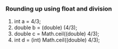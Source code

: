 ### Rounding up using float and division

1. int a = 4/3;
2. double b = (double) (4/3);
3. double c = Math.ceil((double) 4/3);
4. int d = (int) Math.ceil((double) 4/3);
